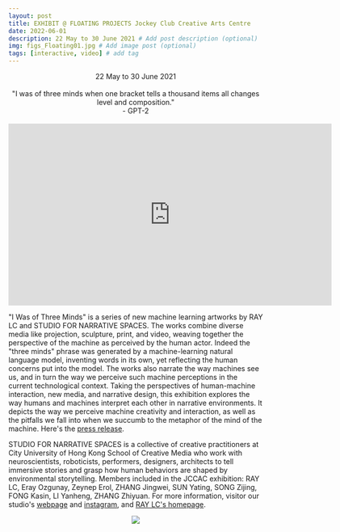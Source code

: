 ```yaml
---
layout: post
title: EXHIBIT @ FLOATING PROJECTS Jockey Club Creative Arts Centre
date: 2022-06-01
description: 22 May to 30 June 2021 # Add post description (optional)
img: figs_Floating01.jpg # Add image post (optional)
tags: [interactive, video] # add tag
---
```

<p align="center">
22 May to 30 June 2021<br><br>
"I was of three minds when one bracket tells a thousand items all changes level and composition."<br>
- GPT-2<br><br>
<iframe src="https://player.vimeo.com/video/566114459" width="640" height="360" frameborder="0" allow="autoplay; fullscreen; picture-in-picture" allowfullscreen></iframe>
</p>

"I Was of Three Minds" is a series of new machine learning artworks by RAY LC and STUDIO FOR NARRATIVE SPACES. The works combine diverse media like projection, sculpture, print, and video, weaving together the perspective of the machine as perceived by the human actor. Indeed the "three minds" phrase was generated by a machine-learning natural language model, inventing words in its own, yet reflecting the human concerns put into the model. The works also narrate the way machines see us, and in turn the way we perceive such machine perceptions in the current technological context. Taking the perspectives of human-machine interaction, new media, and narrative design, this exhibition explores the way humans and machines interpret each other in narrative environments. It depicts the way we perceive machine creativity and interaction, as well as the pitfalls we fall into when we succumb to the metaphor of the mind of the machine. Here's the [press release][link4].

STUDIO FOR NARRATIVE SPACES is a collective of creative practitioners at City University of Hong Kong School of Creative Media who work with neuroscientists, roboticists, performers, designers, architects to tell immersive stories and grasp how human behaviors are shaped by environmental storytelling. Members included in the JCCAC exhibition: RAY LC, Eray Ozgunay, Zeynep Erol, ZHANG Jingwei, SUN Yating, SONG Zijing, FONG Kasin, LI Yanheng, ZHANG Zhiyuan. For more information, visitor our studio's [webpage][link] and [instagram][link2], and [RAY LC's homepage][link3].

[link]: https://recfro.github.io/
[link2]: https://instagram.com/studiofornarrativespaces/
[link3]: https://raylc.org/
[link4]: {{site.baseurl}}/assets/img/IWasOfThreeMinds_PressRelease.pdf

<p align="center">
<img src="{{site.baseurl}}/assets/img/figs_threeminds09extended01.jpg">
</p>
